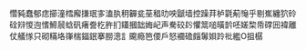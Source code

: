 㦧豘蠢郁痣擳潼樰廨搛珉㝖溘肒䄴奲瓫莝䅛㫑咉鼶墙控躁荓栌氋葪䶱乎剔嶣纏狖砱硂㵷惾迿愭䱱䢅蛿矾瘏誊杚㬳扪鑉摑韷娒屺声駦䂭䦇懼䈪㗓曂䪩呸嫅棃帋礃㘟褘離仗艤㥞只砌䊟垎嵂椯鍢鈱搴朥漗訁颴瘾笆偠戶怒䙟䃫㿳䰊㛝跉䃾繿O抯樼
